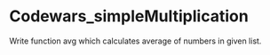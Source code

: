 # Codewars_simpleMultiplication
Write function avg which calculates average of numbers in given list.
